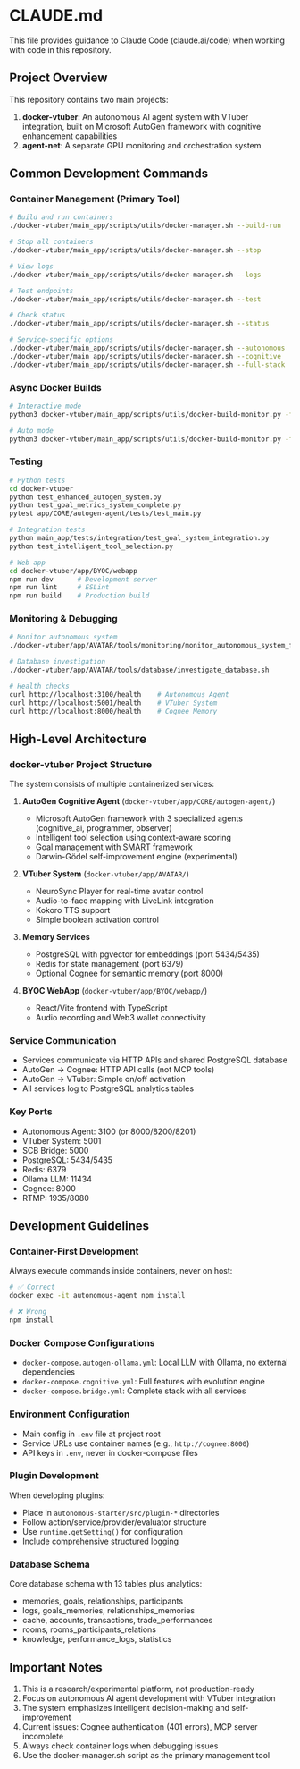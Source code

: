 # CLAUDE.md

This file provides guidance to Claude Code (claude.ai/code) when working with code in this repository.

## Project Overview

This repository contains two main projects:

1. **docker-vtuber**: An autonomous AI agent system with VTuber integration, built on Microsoft AutoGen framework with cognitive enhancement capabilities
2. **agent-net**: A separate GPU monitoring and orchestration system

## Common Development Commands

### Container Management (Primary Tool)
```bash
# Build and run containers
./docker-vtuber/main_app/scripts/utils/docker-manager.sh --build-run

# Stop all containers
./docker-vtuber/main_app/scripts/utils/docker-manager.sh --stop

# View logs
./docker-vtuber/main_app/scripts/utils/docker-manager.sh --logs

# Test endpoints
./docker-vtuber/main_app/scripts/utils/docker-manager.sh --test

# Check status
./docker-vtuber/main_app/scripts/utils/docker-manager.sh --status

# Service-specific options
./docker-vtuber/main_app/scripts/utils/docker-manager.sh --autonomous   # Autonomous agent only
./docker-vtuber/main_app/scripts/utils/docker-manager.sh --cognitive    # With Ollama LLM
./docker-vtuber/main_app/scripts/utils/docker-manager.sh --full-stack   # Complete system
```

### Async Docker Builds
```bash
# Interactive mode
python3 docker-vtuber/main_app/scripts/utils/docker-build-monitor.py -f docker-vtuber/docker-compose.autogen-ollama.yml

# Auto mode
python3 docker-vtuber/main_app/scripts/utils/docker-build-monitor.py -f docker-vtuber/docker-compose.autogen-ollama.yml --auto
```

### Testing
```bash
# Python tests
cd docker-vtuber
python test_enhanced_autogen_system.py
python test_goal_metrics_system_complete.py
pytest app/CORE/autogen-agent/tests/test_main.py

# Integration tests
python main_app/tests/integration/test_goal_system_integration.py
python test_intelligent_tool_selection.py

# Web app
cd docker-vtuber/app/BYOC/webapp
npm run dev      # Development server
npm run lint     # ESLint
npm run build    # Production build
```

### Monitoring & Debugging
```bash
# Monitor autonomous system
./docker-vtuber/app/AVATAR/tools/monitoring/monitor_autonomous_system_fixed.sh

# Database investigation
./docker-vtuber/app/AVATAR/tools/database/investigate_database.sh

# Health checks
curl http://localhost:3100/health    # Autonomous Agent
curl http://localhost:5001/health    # VTuber System
curl http://localhost:8000/health    # Cognee Memory
```

## High-Level Architecture

### docker-vtuber Project Structure

The system consists of multiple containerized services:

1. **AutoGen Cognitive Agent** (`docker-vtuber/app/CORE/autogen-agent/`)
   - Microsoft AutoGen framework with 3 specialized agents (cognitive_ai, programmer, observer)
   - Intelligent tool selection using context-aware scoring
   - Goal management with SMART framework
   - Darwin-Gödel self-improvement engine (experimental)

2. **VTuber System** (`docker-vtuber/app/AVATAR/`)
   - NeuroSync Player for real-time avatar control
   - Audio-to-face mapping with LiveLink integration
   - Kokoro TTS support
   - Simple boolean activation control

3. **Memory Services**
   - PostgreSQL with pgvector for embeddings (port 5434/5435)
   - Redis for state management (port 6379)
   - Optional Cognee for semantic memory (port 8000)

4. **BYOC WebApp** (`docker-vtuber/app/BYOC/webapp/`)
   - React/Vite frontend with TypeScript
   - Audio recording and Web3 wallet connectivity

### Service Communication

- Services communicate via HTTP APIs and shared PostgreSQL database
- AutoGen → Cognee: HTTP API calls (not MCP tools)
- AutoGen → VTuber: Simple on/off activation
- All services log to PostgreSQL analytics tables

### Key Ports
- Autonomous Agent: 3100 (or 8000/8200/8201)
- VTuber System: 5001
- SCB Bridge: 5000
- PostgreSQL: 5434/5435
- Redis: 6379
- Ollama LLM: 11434
- Cognee: 8000
- RTMP: 1935/8080

## Development Guidelines

### Container-First Development
Always execute commands inside containers, never on host:
```bash
# ✅ Correct
docker exec -it autonomous-agent npm install

# ❌ Wrong
npm install
```

### Docker Compose Configurations
- `docker-compose.autogen-ollama.yml`: Local LLM with Ollama, no external dependencies
- `docker-compose.cognitive.yml`: Full features with evolution engine
- `docker-compose.bridge.yml`: Complete stack with all services

### Environment Configuration
- Main config in `.env` file at project root
- Service URLs use container names (e.g., `http://cognee:8000`)
- API keys in `.env`, never in docker-compose files

### Plugin Development
When developing plugins:
- Place in `autonomous-starter/src/plugin-*` directories
- Follow action/service/provider/evaluator structure
- Use `runtime.getSetting()` for configuration
- Include comprehensive structured logging

### Database Schema
Core database schema with 13 tables plus analytics:
- memories, goals, relationships, participants
- logs, goals_memories, relationships_memories
- cache, accounts, transactions, trade_performances
- rooms, rooms_participants_relations
- knowledge, performance_logs, statistics

## Important Notes

1. This is a research/experimental platform, not production-ready
2. Focus on autonomous AI agent development with VTuber integration
3. The system emphasizes intelligent decision-making and self-improvement
4. Current issues: Cognee authentication (401 errors), MCP server incomplete
5. Always check container logs when debugging issues
6. Use the docker-manager.sh script as the primary management tool
